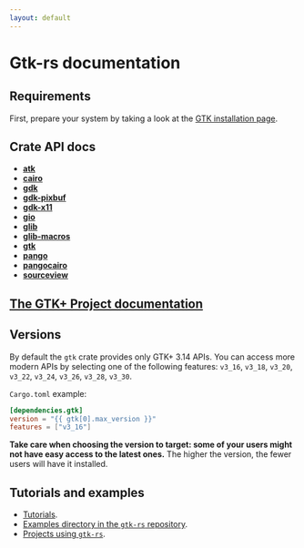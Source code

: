 ```yaml
---
layout: default
---
```

# Gtk-rs documentation

## Requirements

First, prepare your system by taking a look at the [GTK installation page](https://www.gtk.org/docs/installations/).

## Crate API docs

 - [**atk**](../docs/atk/)
 - [**cairo**](../docs/cairo/)
 - [**gdk**](../docs/gdk/)
 - [**gdk-pixbuf**](../docs/gdk_pixbuf/)
 - [**gdk-x11**](../docs/gdkx11/)
 - [**gio**](../docs/gio/)
 - [**glib**](../docs/glib/)
 - [**glib-macros**](../docs/glib_macros/)
 - [**gtk**](../docs/gtk/)
 - [**pango**](../docs/pango/)
 - [**pangocairo**](../docs/pangocairo/)
 - [**sourceview**](../docs/sourceview/)

## [The GTK+ Project documentation](https://www.gtk.org/docs/)

## Versions

By default the `gtk` crate provides only GTK+ 3.14 APIs. You can access more
modern APIs by selecting one of the following features: `v3_16`, `v3_18`, `v3_20`, `v3_22`, `v3_24`, `v3_26`, `v3_28`, `v3_30`.

`Cargo.toml` example:

~~~toml
[dependencies.gtk]
version = "{{ gtk[0].max_version }}"
features = ["v3_16"]
~~~

**Take care when choosing the version to target: some of your users might
not have easy access to the latest ones.** The higher the version, the fewer
users will have it installed.

## Tutorials and examples

 * [Tutorials](/docs-src/tutorial).
 * [Examples directory in the `gtk-rs` repository](https://github.com/gtk-rs/gtk-rs).
 * [Projects using `gtk-rs`](/#projects-using-gtk-rs).
